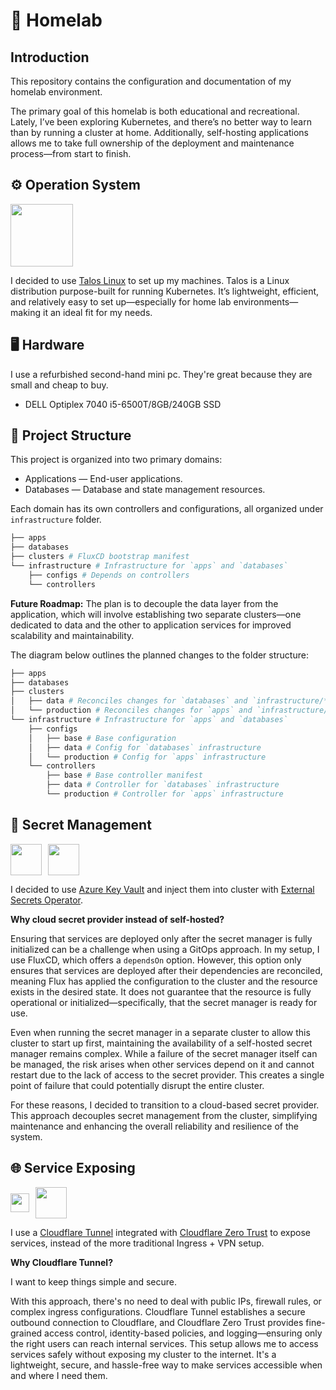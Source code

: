 # 🏡 Homelab

## Introduction

This repository contains the configuration and documentation of my homelab environment.

The primary goal of this homelab is both educational and recreational. Lately, I’ve been exploring Kubernetes, and there’s no better way to learn than by running a cluster at home. Additionally, self-hosting applications allows me to take full ownership of the deployment and maintenance process—from start to finish.

## ⚙️ Operation System

<img src="https://www.talos.dev/images/logo.svg" width="100">

I decided to use [Talos Linux](https://github.com/siderolabs/talos) to set up my machines.
Talos is a Linux distribution purpose-built for running Kubernetes.
It’s lightweight, efficient, and relatively easy to set up—especially for home lab environments—making it an ideal fit for my needs.

## 🖥️ Hardware

I use a refurbished second-hand mini pc. They're great because they are small and cheap to buy.

- DELL Optiplex 7040 i5-6500T/8GB/240GB SSD

## 📁 Project Structure

This project is organized into two primary domains:

- Applications — End-user applications.
- Databases — Database and state management resources.

Each domain has its own controllers and configurations, all organized under `infrastructure` folder.

```bash
├── apps
├── databases
├── clusters # FluxCD bootstrap manifest
└── infrastructure # Infrastructure for `apps` and `databases`
    ├── configs # Depends on controllers
    └── controllers
```

**Future Roadmap:**
The plan is to decouple the data layer from the application, 
which will involve establishing two separate clusters—one dedicated to 
data and the other to application services for improved scalability and maintainability.

The diagram below outlines the planned changes to the folder structure:

```bash
├── apps
├── databases
├── clusters
│   ├── data # Reconciles changes for `databases` and `infrastructure/**/data`
│   └── production # Reconciles changes for `apps` and `infrastructure/**/production`
└── infrastructure # Infrastructure for `apps` and `databases`
    ├── configs
    │   ├── base # Base configuration
    │   ├── data # Config for `databases` infrastructure
    │   └── production # Config for `apps` infrastructure
    └── controllers
        ├── base # Base controller manifest
        ├── data # Controller for `databases` infrastructure
        └── production # Controller for `apps` infrastructure
```

## 🔐 Secret Management

<div style="display: flex; gap: 10px">
    <img src="https://www.isjw.uk/images/azure/keyvault.png" height="50"/>
    <img src="https://external-secrets.io/latest/pictures/eso-round-logo.svg" height="50">
</div>

I decided to use [Azure Key Vault](https://azure.microsoft.com/en-us/products/key-vault) and inject them into cluster with [External Secrets Operator](https://external-secrets.io/).

**Why cloud secret provider instead of self-hosted?**

Ensuring that services are deployed only after the secret manager is fully initialized can be a challenge when using a GitOps approach. In my setup, I use FluxCD, which offers a `dependsOn` option. However, this option only ensures that services are deployed after their dependencies are reconciled, meaning Flux has applied the configuration to the cluster and the resource exists in the desired state. It does not guarantee that the resource is fully operational or initialized—specifically, that the secret manager is ready for use.

Even when running the secret manager in a separate cluster to allow this cluster to start up first, maintaining the availability of a self-hosted secret manager remains complex. While a failure of the secret manager itself can be managed, the risk arises when other services depend on it and cannot restart due to the lack of access to the secret provider. This creates a single point of failure that could potentially disrupt the entire cluster.

For these reasons, I decided to transition to a cloud-based secret provider. This approach decouples secret management from the cluster, simplifying maintenance and enhancing the overall reliability and resilience of the system.

## 🌐 Service Exposing

<div style="display: flex; gap: 10px; align-items: center">
    <img src="https://cdn.jsdelivr.net/gh/walkxcode/dashboard-icons/png/cloudflare.png" height="30"/>
    <img src="https://cdn.jsdelivr.net/gh/walkxcode/dashboard-icons/png/cloudflare-zero-trust.png" height="50"/>
</div>

I use a [Cloudflare Tunnel](https://developers.cloudflare.com/cloudflare-one/connections/connect-networks/) integrated with [Cloudflare Zero Trust](https://developers.cloudflare.com/cloudflare-one/) to expose services, instead of the more traditional Ingress + VPN setup. 

**Why Cloudflare Tunnel?**

I want to keep things simple and secure.

With this approach, there's no need to deal with public IPs, firewall rules, or complex ingress configurations. Cloudflare Tunnel establishes a secure outbound connection to Cloudflare, and Cloudflare Zero Trust provides fine-grained access control, identity-based policies, and logging—ensuring only the right users can reach internal services. This setup allows me to access services safely without exposing my cluster to the internet. It's a lightweight, secure, and hassle-free way to make services accessible when and where I need them.